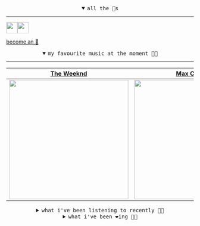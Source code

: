 <details open>

<summary align="center"><samp>all the 🥚s</samp></summary>
<hr />

<a href="https://github.com/pvinis"><img src="https://avatars.githubusercontent.com/u/100233?s=90&v=4" width="30" height="30" /><a href="https://github.com/maxPugh"><img src="https://avatars.githubusercontent.com/u/46350013?s=90&u=52a601eaa2d272b35477d096fe782ebf0a8a1f68&v=4" width="30" height="30" />

<samp><a href="https://github.com/bitttttten/bitttttten/stargazers">become an 🥚</a></samp>

</details>

<details open>

<summary align="center"><samp>my favourite music at the moment 🎵🎶</samp></summary>
<hr />

<!-- toc -->

| [The Weeknd](https://open.spotify.com/artist/1Xyo4u8uXC1ZmMpatF05PJ)                                                                                             | [Max Cooper](https://open.spotify.com/artist/0WSSKmoRbxqLf3MnXInQ2J)                                                                                             | [Four Tet](https://open.spotify.com/artist/7Eu1txygG6nJttLHbZdQOh)                                                                                               | [Laura Misch](https://open.spotify.com/artist/0NrVrf231eji48nhNUJTXe)                                                                                            |
| ---------------------------------------------------------------------------------------------------------------------------------------------------------------- | ---------------------------------------------------------------------------------------------------------------------------------------------------------------- | ---------------------------------------------------------------------------------------------------------------------------------------------------------------- | ---------------------------------------------------------------------------------------------------------------------------------------------------------------- |
| [<img src="https://i.scdn.co/image/ab6761610000e5eb2f71b65ef483ed75a8b40437" width="320" height="auto">](https://open.spotify.com/artist/1Xyo4u8uXC1ZmMpatF05PJ) | [<img src="https://i.scdn.co/image/ab6761610000e5ebbff356d82a6f1e19fed3dc8f" width="320" height="auto">](https://open.spotify.com/artist/0WSSKmoRbxqLf3MnXInQ2J) | [<img src="https://i.scdn.co/image/ab6761610000e5eb84e29d09b4917bec2700a0d7" width="320" height="auto">](https://open.spotify.com/artist/7Eu1txygG6nJttLHbZdQOh) | [<img src="https://i.scdn.co/image/ab6761610000e5eb4b575954b09200ff56857cbe" width="320" height="auto">](https://open.spotify.com/artist/0NrVrf231eji48nhNUJTXe) |

<!-- tocstop -->

</details>

<details>

<summary align="center"><samp>what i've been listening to recently 🎵🎶</samp></summary>
<hr />

<!-- toc -->

| [Purrfect<br />Funki Porcini](https://open.spotify.com/track/7bfMKlkk76s6ou41vmRS9W)                                                                            | [Nova<br />Burial, Four Tet](https://open.spotify.com/track/7dYjEwbLJ1B5reoz3lWra0)                                                                             | [Love Cry<br />Four Tet](https://open.spotify.com/track/53o10x3HGmlYoIiy77hq6T)                                                                                 | [Tobiume<br />Susumu Yokota](https://open.spotify.com/track/4IQWc6rhJwpFrRKBLx27X6)                                                                             |
| --------------------------------------------------------------------------------------------------------------------------------------------------------------- | --------------------------------------------------------------------------------------------------------------------------------------------------------------- | --------------------------------------------------------------------------------------------------------------------------------------------------------------- | --------------------------------------------------------------------------------------------------------------------------------------------------------------- |
| [<img src="https://i.scdn.co/image/ab67616d0000b27361cf5057b8a46dd797dbcc4a" width="320" height="auto">](https://open.spotify.com/track/7bfMKlkk76s6ou41vmRS9W) | [<img src="https://i.scdn.co/image/ab6761610000e5eb4be7334b7aed9ca32a732aeb" width="320" height="auto">](https://open.spotify.com/track/7dYjEwbLJ1B5reoz3lWra0) | [<img src="https://i.scdn.co/image/ab6761610000e5eb84e29d09b4917bec2700a0d7" width="320" height="auto">](https://open.spotify.com/track/53o10x3HGmlYoIiy77hq6T) | [<img src="https://i.scdn.co/image/f39230585c8556eb40b2275b31f4b821c0d92953" width="320" height="auto">](https://open.spotify.com/track/4IQWc6rhJwpFrRKBLx27X6) |

<!-- tocstop -->

</details>

<details>

<summary align="center"><samp>what i've been ❤️ing 🎵🎶</samp></summary>
<hr />

<!-- toc -->

| [Someone New<br />Helena Deland](https://open.spotify.com/album/6gwAAOZeKLYDAPzSSP4SCa)                                                                         | [For Willow<br />Moomin](https://open.spotify.com/album/3Umz8bZx4SbTFeyjS5x7Pb)                                                                                 | [Tropic Of Desire<br />Not Waving, Romance](https://open.spotify.com/album/5fXndXNfdkUYyh1tfHB3QU)                                                              | [Remember Rainbow Bridge<br />Croatian Amor](https://open.spotify.com/album/0eAoxDuk2B4dyyHlwPGOBy)                                                             |
| --------------------------------------------------------------------------------------------------------------------------------------------------------------- | --------------------------------------------------------------------------------------------------------------------------------------------------------------- | --------------------------------------------------------------------------------------------------------------------------------------------------------------- | --------------------------------------------------------------------------------------------------------------------------------------------------------------- |
| [<img src="https://i.scdn.co/image/ab67616d0000b273715e6a66ed53e1ac0e14161e" width="320" height="auto">](https://open.spotify.com/album/6gwAAOZeKLYDAPzSSP4SCa) | [<img src="https://i.scdn.co/image/ab67616d0000b27364720c20304ddea9346df974" width="320" height="auto">](https://open.spotify.com/album/3Umz8bZx4SbTFeyjS5x7Pb) | [<img src="https://i.scdn.co/image/ab67616d0000b2733d6beb1f490cf22ba5a0bc64" width="320" height="auto">](https://open.spotify.com/album/5fXndXNfdkUYyh1tfHB3QU) | [<img src="https://i.scdn.co/image/ab67616d0000b2731c5d2d3c043b471e882102f0" width="320" height="auto">](https://open.spotify.com/album/0eAoxDuk2B4dyyHlwPGOBy) |

<!-- tocstop -->

</details>
